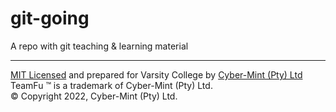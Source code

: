 # git-going
A repo with git teaching &amp; learning material



---
[MIT Licensed](LICENSE) and prepared for Varsity College by [Cyber-Mint (Pty) Ltd](https://www.cyber-mint.com)<br>
TeamFu &trade; is a trademark of Cyber-Mint (Pty) Ltd.<br>
&copy; Copyright 2022, Cyber-Mint (Pty) Ltd.  